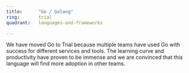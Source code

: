 ```yaml
---
title:      "Go / Golang"
ring:       trial
quadrant:   languages-and-frameworks

---
```


We have moved Go to Trial because multiple teams have used Go with success for different services and tools.
The learning curve and productivity have proven to be immense and we are convinced that this language will find more adoption in other teams.
